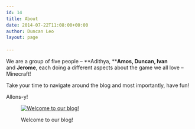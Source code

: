 ```yaml
---
id: 14
title: About
date: 2014-07-22T11:08:00+00:00
author: Duncan Leo
layout: page

---
```

We are a group of five people &#8211; **Adithya, ****Amos, Duncan, Ivan** and **Jerome**, each doing a different aspects about the game we all love &#8211; Minecraft!

Take your time to navigate around the blog and most importantly, have fun!

Allons-y!<figure id="attachment_296" style="width: 620px" class="wp-caption aligncenter">

[<img class="wp-image-296 size-medium" src="/wp-content/uploads/2014/07/Logo1-620x76.png" alt="Welcome to our blog!" width="620" height="76" srcset="http://128.199.175.217/wp-content/uploads/2014/07/Logo1-620x76.png 620w, http://128.199.175.217/wp-content/uploads/2014/07/Logo1.png 854w" sizes="(max-width: 620px) 100vw, 620px" />](/wp-content/uploads/2014/07/Logo1.png)<figcaption class="wp-caption-text">Welcome to our blog!</figcaption></figure> 

&nbsp;